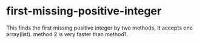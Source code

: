 # first-missing-positive-integer
This finds the first missing positive integer by two methods, It accepts one array(list). method 2 is very faster than method1.
